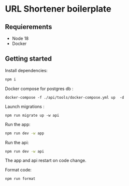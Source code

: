 # URL Shortener boilerplate


## Requierements

- Node 18
- Docker

## Getting started

Install dependencies:

```bash
npm i
```

Docker compose for postgres db :

```
docker-compose -f ./api/tools/docker-compose.yml up  -d
```

Launch migrations :

```
npm run migrate up -w api 
```

Run the app:

```bash
npm run dev -w app
```

Run the api:

```bash
npm run dev -w api
```

The app and api restart on code change.

Format code:

```bash
npm run format
```
